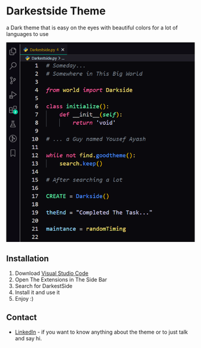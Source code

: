 # Darkestside Theme

a Dark theme that is easy on the eyes with beautiful colors for a lot of languages to use

![Screenshot](https://github.com/Yousef-Ayash/Darkestside/blob/main/DarkestSide.PNG)

## Installation

1. Download [Visual Studio Code](http://code.visualstudio.com)
2. Open The Extensions in The Side Bar
3. Search for DarkestSide
4. Install it and use it
5. Enjoy :)

## Contact

-   [LinkedIn](https://www.linkedin.com/in/yousefayash65/) - if you want to know anything about the theme or to just talk and say hi.
